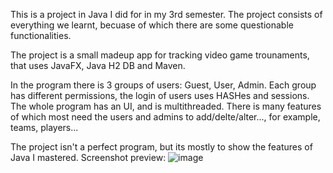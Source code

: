This is a project in Java I did for in my 3rd semester. The project consists of everything we learnt, becuase of which there are some questionable functionalities.


The project is a small madeup app for tracking video game trounaments, that uses JavaFX, Java H2 DB and Maven.

In the program there is 3 groups of users: Guest, User, Admin. Each group has different permissions, the login of users uses HASHes and sessions.
The whole program has an UI, and is multithreaded. There is many features of which most need the users and admins to add/delte/alter..., for example, teams, players...

The project isn't a perfect program, but its mostly to show the features of Java I mastered.
Screenshot preview:
![image](https://github.com/SaricLuka/projects/assets/126980334/a286ab81-7d14-4f32-9512-45eec1a41173)
